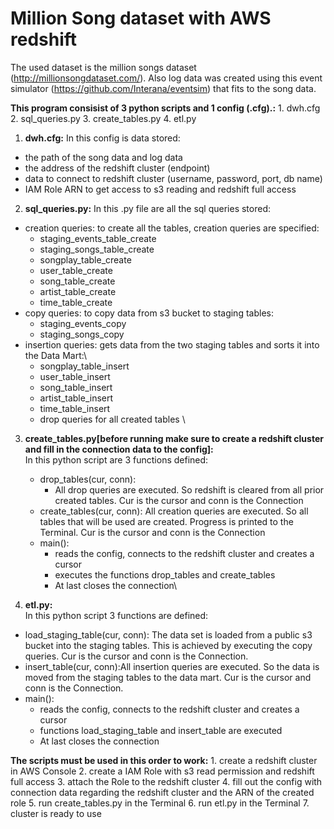 # Million Song dataset with AWS redshift

The used dataset is the million songs dataset (http://millionsongdataset.com/). Also log data was created using this event simulator (https://github.com/Interana/eventsim) that fits to the song data. 

**This program consisist of 3 python scripts and 1 config (.cfg).:**
    1. dwh.cfg
    2. sql_queries.py
    3. create_tables.py
    4. etl.py 

1. **dwh.cfg:**
In this config is data stored: 
* the path of the song data and log data
* the address of the redshift cluster (endpoint)
* data to connect to redshift cluster (username, password, port, db name)
* IAM Role ARN to get access to s3 reading and redshift full access

2. **sql_queries.py:**
In this .py file are all the sql queries stored: 
* creation queries: to create all the tables, creation queries are specified:
    * staging_events_table_create
    * staging_songs_table_create
    * songplay_table_create
    * user_table_create
    * song_table_create
    * artist_table_create
    * time_table_create
* copy queries: to copy data from s3 bucket to staging tables:
    * staging_events_copy
    * staging_songs_copy
* insertion queries: gets data from the two staging tables and sorts it into the Data Mart:\
    * songplay_table_insert
    * user_table_insert
    * song_table_insert
    * artist_table_insert
    * time_table_insert
    * drop queries for all created tables
\
3. **create_tables.py[before running make sure to create a redshift cluster and fill in the connection data to the config]:**\
In this python script are 3 functions defined:
    * drop_tables(cur, conn): 
        * All drop queries are executed. So redshift is cleared from all prior created tables.
        Cur is the cursor and conn is the Connection
    * create_tables(cur, conn): 
        All creation queries are executed. So all tables that will be used are created. Progress is
        printed to the Terminal. Cur is the cursor and conn is the Connection
    * main(): 
        * reads the config, connects to the redshift cluster and creates a cursor
        * executes the functions drop_tables and create_tables
        * At last closes the connection\
    
4. **etl.py:**\
In this python script 3 functions are defined: 
* load_staging_table(cur, conn): 
    The data set is loaded from a public s3 bucket into the staging tables. This is
    achieved by executing the copy queries. Cur is the cursor and conn is the Connection.
* insert_table(cur, conn):All insertion queries are executed. So the data is moved from the staging tables to the data 
    mart. Cur is the cursor and conn is the Connection.
* main():
    * reads the config, connects to the redshift cluster and creates a cursor
    * functions load_staging_table and insert_table are executed
    * At last closes the connection
 
                                                             
**The scripts must be used in this order to work:**
    1. create a redshift cluster in AWS Console
    2. create a IAM Role with s3 read permission and redshift full access
    3. attach the Role to the redshift cluster
    4. fill out the config with connection data regarding the redshift cluster and the ARN of the created role
    5. run create_tables.py in the Terminal
    6. run etl.py in the Terminal
    7. cluster is ready to use

                                                        
                                                        
